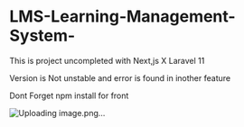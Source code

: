 # LMS-Learning-Management-System-
This is project uncompleted with Next,js X Laravel 11

Version is Not unstable and error is found in inother feature 

Dont Forget 
npm install for front


![Uploading image.png…]()
